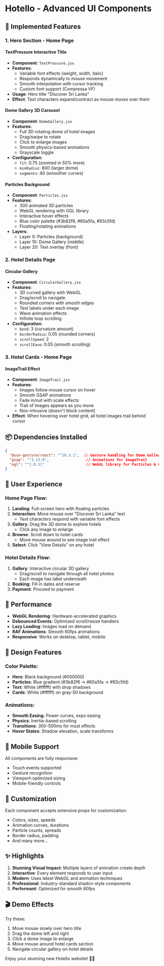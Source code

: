# Hotello - Advanced UI Components

## 🎨 Implemented Features

### 1. **Hero Section - Home Page**

#### TextPressure Interactive Title
- **Component**: `TextPressure.jsx`
- **Features**:
  - Variable font effects (weight, width, italic)
  - Responds dynamically to mouse movement
  - Smooth interpolation with cursor tracking
  - Custom font support (Compressa VF)
- **Usage**: Hero title "Discover Sri Lanka"
- **Effect**: Text characters expand/contract as mouse moves over them

#### Dome Gallery 3D Carousel
- **Component**: `DomeGallery.jsx`
- **Features**:
  - Full 3D rotating dome of hotel images
  - Drag/swipe to rotate
  - Click to enlarge images
  - Smooth physics-based animations
  - Grayscale toggle
- **Configuration**:
  - `fit`: 0.75 (zoomed in 50% more)
  - `minRadius`: 800 (larger dome)
  - `segments`: 40 (smoother curves)

#### Particles Background
- **Component**: `Particles.jsx`
- **Features**:
  - 300 animated 3D particles
  - WebGL rendering with OGL library
  - Interactive hover effects
  - Blue color palette (#3b82f6, #60a5fa, #93c5fd)
  - Floating/rotating animations
- **Layers**:
  - Layer 0: Particles (background)
  - Layer 10: Dome Gallery (middle)
  - Layer 20: Text overlay (front)

### 2. **Hotel Details Page**

#### Circular Gallery
- **Component**: `CircularGallery.jsx`
- **Features**:
  - 3D curved gallery with WebGL
  - Drag/scroll to navigate
  - Rounded corners with smooth edges
  - Text labels under each image
  - Wave animation effects
  - Infinite loop scrolling
- **Configuration**:
  - `bend`: 3 (curvature amount)
  - `borderRadius`: 0.05 (rounded corners)
  - `scrollSpeed`: 2
  - `scrollEase`: 0.05 (smooth scrolling)

### 3. **Hotel Cards - Home Page**

#### ImageTrail Effect
- **Component**: `ImageTrail.jsx`
- **Features**:
  - Images follow mouse cursor on hover
  - Smooth GSAP animations
  - Fade in/out with scale effects
  - Trail of images appears as you move
  - Non-intrusive (doesn't block content)
- **Effect**: When hovering over hotel grid, all hotel images trail behind cursor

## 📦 Dependencies Installed

```json
{
  "@use-gesture/react": "^10.3.1",  // Gesture handling for Dome Gallery
  "gsap": "^3.13.0",                 // Animations for ImageTrail
  "ogl": "^1.0.11"                   // WebGL library for Particles & CircularGallery
}
```

## 🎯 User Experience

### Home Page Flow:
1. **Landing**: Full-screen hero with floating particles
2. **Interaction**: Move mouse over "Discover Sri Lanka" text
   - Text characters respond with variable font effects
3. **Gallery**: Drag the 3D dome to explore hotels
   - Click any image to enlarge
4. **Browse**: Scroll down to hotel cards
   - Move mouse around to see image trail effect
5. **Select**: Click "View Details" on any hotel

### Hotel Details Flow:
1. **Gallery**: Interactive circular 3D gallery
   - Drag/scroll to navigate through all hotel photos
   - Each image has label underneath
2. **Booking**: Fill in dates and reserve
3. **Payment**: Proceed to payment

## 🚀 Performance

- **WebGL Rendering**: Hardware-accelerated graphics
- **Debounced Events**: Optimized scroll/resize handlers
- **Lazy Loading**: Images load on demand
- **RAF Animations**: Smooth 60fps animations
- **Responsive**: Works on desktop, tablet, mobile

## 🎨 Design Features

### Color Palette:
- **Hero**: Black background (#000000)
- **Particles**: Blue gradient (#3b82f6 → #60a5fa → #93c5fd)
- **Text**: White (#ffffff) with drop shadows
- **Cards**: White (#ffffff) on gray-50 background

### Animations:
- **Smooth Easing**: Power curves, expo easing
- **Physics**: Inertia-based scrolling
- **Transitions**: 300-500ms for most effects
- **Hover States**: Shadow elevation, scale transforms

## 📱 Mobile Support

All components are fully responsive:
- Touch events supported
- Gesture recognition
- Viewport-optimized sizing
- Mobile-friendly controls

## 🔧 Customization

Each component accepts extensive props for customization:
- Colors, sizes, speeds
- Animation curves, durations
- Particle counts, spreads
- Border radius, padding
- And many more...

## ✨ Highlights

1. **Stunning Visual Impact**: Multiple layers of animation create depth
2. **Interactive**: Every element responds to user input
3. **Modern**: Uses latest WebGL and animation techniques
4. **Professional**: Industry-standard shadcn-style components
5. **Performant**: Optimized for smooth 60fps

## 🎬 Demo Effects

Try these:
1. Move mouse slowly over hero title
2. Drag the dome left and right
3. Click a dome image to enlarge
4. Move mouse around hotel cards section
5. Navigate circular gallery on hotel details

Enjoy your stunning new Hotello website! 🏨✨
